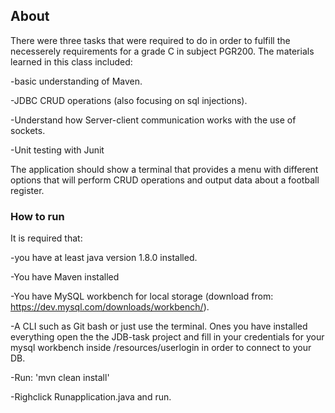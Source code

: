 
## About
There were three tasks that were required to do in order to fulfill the necesserely requirements for a grade C in subject PGR200. 
The materials learned in this class included:

-basic understanding of Maven. 

-JDBC CRUD operations (also focusing on sql injections).

-Understand how Server-client communication works with the use of sockets.

-Unit testing with Junit 

The application should show a terminal that provides a menu with different options that will perform CRUD operations and output data about a football register. 

### How to run
It is required that:

-you have at least java version 1.8.0 installed.

-You have Maven installed

-You have MySQL workbench for local storage (download from: https://dev.mysql.com/downloads/workbench/).

-A CLI such as Git bash or just use the terminal.
Ones you have installed everything open the the JDB-task project and fill in your credentials for your mysql workbench inside /resources/userlogin in order to connect to your DB. 

-Run: 'mvn clean install'

-Righclick Runapplication.java and run. 






